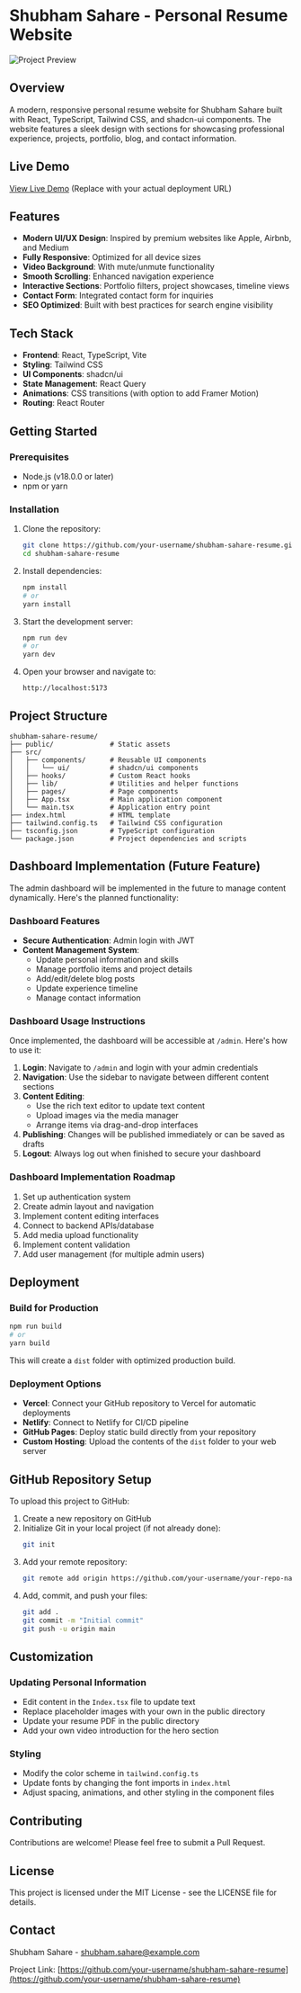 
# Shubham Sahare - Personal Resume Website

![Project Preview](https://via.placeholder.com/1200x630/0a0a0a/FFFFFF?text=Shubham+Sahare+Resume)

## Overview

A modern, responsive personal resume website for Shubham Sahare built with React, TypeScript, Tailwind CSS, and shadcn-ui components. The website features a sleek design with sections for showcasing professional experience, projects, portfolio, blog, and contact information.

## Live Demo

[View Live Demo](https://yourdomain.com) (Replace with your actual deployment URL)

## Features

- **Modern UI/UX Design**: Inspired by premium websites like Apple, Airbnb, and Medium
- **Fully Responsive**: Optimized for all device sizes
- **Video Background**: With mute/unmute functionality
- **Smooth Scrolling**: Enhanced navigation experience
- **Interactive Sections**: Portfolio filters, project showcases, timeline views
- **Contact Form**: Integrated contact form for inquiries
- **SEO Optimized**: Built with best practices for search engine visibility

## Tech Stack

- **Frontend**: React, TypeScript, Vite
- **Styling**: Tailwind CSS
- **UI Components**: shadcn/ui
- **State Management**: React Query
- **Animations**: CSS transitions (with option to add Framer Motion)
- **Routing**: React Router

## Getting Started

### Prerequisites

- Node.js (v18.0.0 or later)
- npm or yarn

### Installation

1. Clone the repository:
   ```bash
   git clone https://github.com/your-username/shubham-sahare-resume.git
   cd shubham-sahare-resume
   ```

2. Install dependencies:
   ```bash
   npm install
   # or
   yarn install
   ```

3. Start the development server:
   ```bash
   npm run dev
   # or
   yarn dev
   ```

4. Open your browser and navigate to:
   ```
   http://localhost:5173
   ```

## Project Structure

```
shubham-sahare-resume/
├── public/              # Static assets
├── src/
│   ├── components/      # Reusable UI components
│   │   └── ui/          # shadcn/ui components
│   ├── hooks/           # Custom React hooks
│   ├── lib/             # Utilities and helper functions
│   ├── pages/           # Page components
│   ├── App.tsx          # Main application component
│   └── main.tsx         # Application entry point
├── index.html           # HTML template
├── tailwind.config.ts   # Tailwind CSS configuration
├── tsconfig.json        # TypeScript configuration
└── package.json         # Project dependencies and scripts
```

## Dashboard Implementation (Future Feature)

The admin dashboard will be implemented in the future to manage content dynamically. Here's the planned functionality:

### Dashboard Features

- **Secure Authentication**: Admin login with JWT
- **Content Management System**:
  - Update personal information and skills
  - Manage portfolio items and project details
  - Add/edit/delete blog posts
  - Update experience timeline
  - Manage contact information

### Dashboard Usage Instructions

Once implemented, the dashboard will be accessible at `/admin`. Here's how to use it:

1. **Login**: Navigate to `/admin` and login with your admin credentials
2. **Navigation**: Use the sidebar to navigate between different content sections
3. **Content Editing**:
   - Use the rich text editor to update text content
   - Upload images via the media manager
   - Arrange items via drag-and-drop interfaces
4. **Publishing**: Changes will be published immediately or can be saved as drafts
5. **Logout**: Always log out when finished to secure your dashboard

### Dashboard Implementation Roadmap

1. Set up authentication system
2. Create admin layout and navigation
3. Implement content editing interfaces
4. Connect to backend APIs/database
5. Add media upload functionality
6. Implement content validation
7. Add user management (for multiple admin users)

## Deployment

### Build for Production

```bash
npm run build
# or
yarn build
```

This will create a `dist` folder with optimized production build.

### Deployment Options

- **Vercel**: Connect your GitHub repository to Vercel for automatic deployments
- **Netlify**: Connect to Netlify for CI/CD pipeline
- **GitHub Pages**: Deploy static build directly from your repository
- **Custom Hosting**: Upload the contents of the `dist` folder to your web server

## GitHub Repository Setup

To upload this project to GitHub:

1. Create a new repository on GitHub
2. Initialize Git in your local project (if not already done):
   ```bash
   git init
   ```
3. Add your remote repository:
   ```bash
   git remote add origin https://github.com/your-username/your-repo-name.git
   ```
4. Add, commit, and push your files:
   ```bash
   git add .
   git commit -m "Initial commit"
   git push -u origin main
   ```

## Customization

### Updating Personal Information

- Edit content in the `Index.tsx` file to update text
- Replace placeholder images with your own in the public directory
- Update your resume PDF in the public directory
- Add your own video introduction for the hero section

### Styling

- Modify the color scheme in `tailwind.config.ts`
- Update fonts by changing the font imports in `index.html`
- Adjust spacing, animations, and other styling in the component files

## Contributing

Contributions are welcome! Please feel free to submit a Pull Request.

## License

This project is licensed under the MIT License - see the LICENSE file for details.

## Contact

Shubham Sahare - [shubham.sahare@example.com](mailto:shubham.sahare@example.com)

Project Link: [https://github.com/your-username/shubham-sahare-resume](https://github.com/your-username/shubham-sahare-resume)
